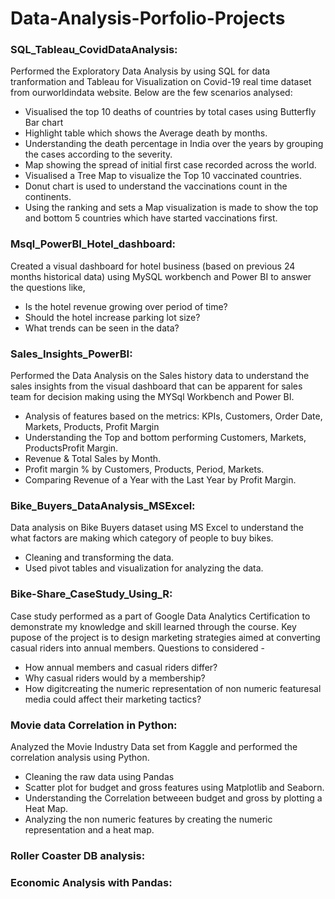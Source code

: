 # Data-Analysis-Porfolio-Projects

### SQL_Tableau_CovidDataAnalysis:
Performed the Exploratory Data Analysis by using SQL for data tranformation and Tableau for Visualization on Covid-19 real time dataset from ourworldindata website. Below are the few scenarios analysed:
* Visualised the top 10 deaths of countries by total cases using Butterfly Bar chart
* Highlight table which shows the Average death by months.
* Understanding the death percentage in India over the years by grouping the cases according to the severity. 
* Map showing the spread of initial first case recorded across the world.
* Visualised a Tree Map to visualize the Top 10 vaccinated countries.
* Donut chart is used to understand the vaccinations count in the continents.
* Using the ranking and sets a Map visualization is made to show the top and bottom 5 countries which have started vaccinations first. 

### Msql_PowerBI_Hotel_dashboard:
Created a visual dashboard for hotel business (based on previous 24 months historical data) using MySQL workbench and Power BI to answer the questions like,
* Is the hotel revenue growing over period of time? 
* Should the hotel increase parking lot size? 
* What trends can be seen in the data?

### Sales_Insights_PowerBI:
Performed the Data Analysis on the Sales history data to understand the sales insights from the visual dashboard that can be apparent for sales team for decision making using the MYSql Workbench and Power BI.
* Analysis of features based on the metrics:  KPIs, Customers, Order Date, Markets, Products, Profit Margin
* Understanding the Top and bottom performing Customers, Markets, ProductsProfit Margin.
* Revenue & Total Sales by Month.
* Profit margin % by Customers, Products, Period, Markets.
* Comparing Revenue of a Year with the Last Year by Profit Margin.

### Bike_Buyers_DataAnalysis_MSExcel:
Data analysis on Bike Buyers dataset using MS Excel to understand the what factors are making which category of people to buy bikes.
* Cleaning and transforming the data.
* Used pivot tables and visualization for analyzing the data.

### Bike-Share_CaseStudy_Using_R:
Case study performed as a part of Google Data Analytics Certification to demonstrate my knowledge and skill learned through the course.
Key pupose of the project is to design marketing strategies aimed at converting casual riders into annual members. Questions to considered - 
* How annual members and casual riders differ?
*	Why casual riders would by a membership?
*	How digitcreating the numeric representation of non numeric featuresal media could affect their marketing tactics?

### Movie data Correlation in Python:
Analyzed the Movie Industry Data set from Kaggle and performed the correlation analysis using Python.
* Cleaning the raw data using Pandas
* Scatter plot for budget and gross features using Matplotlib and Seaborn.
* Understanding the Correlation betweeen budget and gross by plotting a Heat Map.
* Analyzing the non numeric features by creating the numeric representation and a heat map. 

### Roller Coaster DB analysis:

### Economic Analysis with Pandas:
